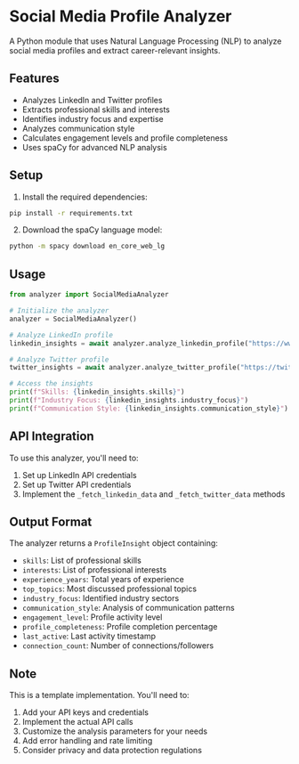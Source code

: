 # Social Media Profile Analyzer

A Python module that uses Natural Language Processing (NLP) to analyze social media profiles and extract career-relevant insights.

## Features

- Analyzes LinkedIn and Twitter profiles
- Extracts professional skills and interests
- Identifies industry focus and expertise
- Analyzes communication style
- Calculates engagement levels and profile completeness
- Uses spaCy for advanced NLP analysis

## Setup

1. Install the required dependencies:
```bash
pip install -r requirements.txt
```

2. Download the spaCy language model:
```bash
python -m spacy download en_core_web_lg
```

## Usage

```python
from analyzer import SocialMediaAnalyzer

# Initialize the analyzer
analyzer = SocialMediaAnalyzer()

# Analyze LinkedIn profile
linkedin_insights = await analyzer.analyze_linkedin_profile("https://www.linkedin.com/in/username")

# Analyze Twitter profile
twitter_insights = await analyzer.analyze_twitter_profile("https://twitter.com/username")

# Access the insights
print(f"Skills: {linkedin_insights.skills}")
print(f"Industry Focus: {linkedin_insights.industry_focus}")
print(f"Communication Style: {linkedin_insights.communication_style}")
```

## API Integration

To use this analyzer, you'll need to:

1. Set up LinkedIn API credentials
2. Set up Twitter API credentials
3. Implement the `_fetch_linkedin_data` and `_fetch_twitter_data` methods

## Output Format

The analyzer returns a `ProfileInsight` object containing:

- `skills`: List of professional skills
- `interests`: List of professional interests
- `experience_years`: Total years of experience
- `top_topics`: Most discussed professional topics
- `industry_focus`: Identified industry sectors
- `communication_style`: Analysis of communication patterns
- `engagement_level`: Profile activity level
- `profile_completeness`: Profile completion percentage
- `last_active`: Last activity timestamp
- `connection_count`: Number of connections/followers

## Note

This is a template implementation. You'll need to:

1. Add your API keys and credentials
2. Implement the actual API calls
3. Customize the analysis parameters for your needs
4. Add error handling and rate limiting
5. Consider privacy and data protection regulations 